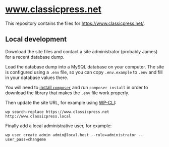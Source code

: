 # www.classicpress.net

This repository contains the files for https://www.classicpress.net/.

## Local development

Download the site files and contact a site administrator (probably James) for a
recent database dump.

Load the database dump into a MySQL database on your computer.  The site is
configured using a `.env` file, so you can copy `.env.example` to `.env` and
fill in your database values there.

You will need to
[install `composer`](https://getcomposer.org/download/)
and run `composer install` in order to download the library that makes the
`.env` file work properly.

Then update the site URL, for example using
[WP-CLI](https://wp-cli.org/):

```
wp search-replace https://www.classicpress.net http://www.classicpress.local
```

Finally add a local administrative user, for example:

```
wp user create admin admin@local.host --role=administrator --user_pass=changeme
```
